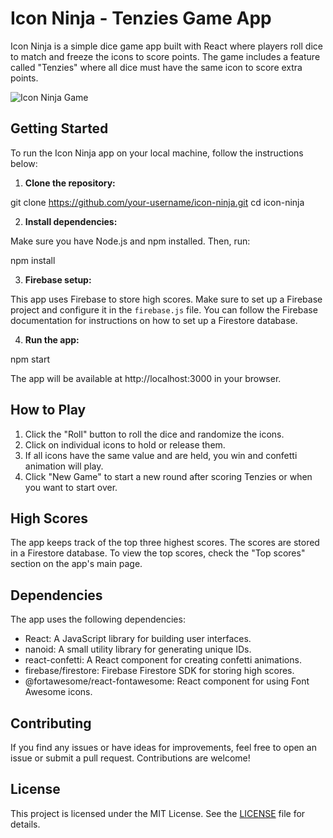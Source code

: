 # Icon Ninja - Tenzies Game App

Icon Ninja is a simple dice game app built with React where players roll dice to match and freeze the icons to score points. The game includes a feature called "Tenzies" where all dice must have the same icon to score extra points.

![Icon Ninja Game](link/to/icon-ninja-game-screenshot.png)

## Getting Started

To run the Icon Ninja app on your local machine, follow the instructions below:

1. **Clone the repository:**

git clone https://github.com/your-username/icon-ninja.git
cd icon-ninja

2. **Install dependencies:**

Make sure you have Node.js and npm installed. Then, run:

npm install


3. **Firebase setup:**

This app uses Firebase to store high scores. Make sure to set up a Firebase project and configure it in the `firebase.js` file. You can follow the Firebase documentation for instructions on how to set up a Firestore database.

4. **Run the app:**

npm start


The app will be available at http://localhost:3000 in your browser.

## How to Play

1. Click the "Roll" button to roll the dice and randomize the icons.
2. Click on individual icons to hold or release them.
3. If all icons have the same value and are held, you win and confetti animation will play.
4. Click "New Game" to start a new round after scoring Tenzies or when you want to start over.

## High Scores

The app keeps track of the top three highest scores. The scores are stored in a Firestore database. To view the top scores, check the "Top scores" section on the app's main page.

## Dependencies

The app uses the following dependencies:

- React: A JavaScript library for building user interfaces.
- nanoid: A small utility library for generating unique IDs.
- react-confetti: A React component for creating confetti animations.
- firebase/firestore: Firebase Firestore SDK for storing high scores.
- @fortawesome/react-fontawesome: React component for using Font Awesome icons.

## Contributing

If you find any issues or have ideas for improvements, feel free to open an issue or submit a pull request. Contributions are welcome!

## License

This project is licensed under the MIT License. See the [LICENSE](link/to/license-file) file for details.
